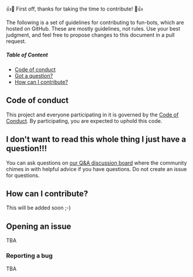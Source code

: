 👍🎉 First off, thanks for taking the time to contribute! 🎉👍

The following is a set of guidelines for contributing to fun-bots, which are hosted on GitHub. These are mostly guidelines, not rules. Use your best judgment, and feel free to propose changes to this document in a pull request.

##### Table of Content
- [Code of conduct](#code-of-conduct)
- [Got a question?](#i-dont-want-to-read-this-whole-thing-i-just-have-a-question)
- [How can I contribute?](#how-can-i-contribute)

## Code of conduct
This project and everyone participating in it is governed by the [Code of Conduct](https://github.com/Joe91/fun-bots/tree/master/.github/CODE_OF_CONDUCT.md). By participating, you are expected to uphold this code.

## I don't want to read this whole thing I just have a question!!!
You can ask questions on [our Q&A discussion board](https://github.com/Joe_91/fun-bots/discussions/categories/q-a) where the community chimes in with helpful advice if you have questions. Do not create an issue for questions.

## How can I contribute?
This will be added soon ;-)

## Opening an issue
TBA

### Reporting a bug
TBA
